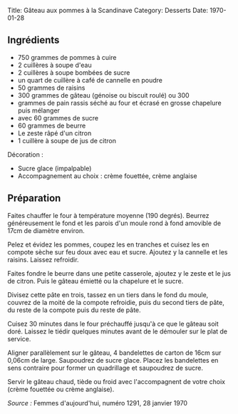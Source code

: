 Title: Gâteau aux pommes à la Scandinave
Category: Desserts
Date: 1970-01-28

## Ingrédients

* 750 grammes de pommes à cuire
* 2 cuillères à soupe d'eau
* 2 cuillères à soupe bombées de sucre
* un quart de cuillère à café de cannelle en poudre
* 50 grammes de raisins 
* 300 grammes de gâteau (génoise ou biscuit roulé) ou 300
* grammes de pain rassis séché au four et écrasé en grosse chapelure puis mélanger
* avec 60 grammes de sucre
* 60 grammes de beurre
* Le zeste râpé d'un citron
* 1 cuillère à soupe de jus de citron

Décoration :
* Sucre glace (impalpable)
* Accompagnement au choix : crème fouettée, crème anglaise

## Préparation

Faites chauffer le four à température moyenne (190 degrés). Beurrez
généreusement le fond et les parois d'un moule rond à fond amovible de 17cm de
diamètre environ.

Pelez et évidez les pommes, coupez les en tranches et cuisez les en compote
sèche sur feu doux avec eau et sucre. Ajoutez y la cannelle et les raisins.
Laissez refroidir.

Faites fondre le beurre dans une petite casserole, ajoutez y le zeste et le jus
de citron. Puis le gâteau émietté ou la chapelure et le sucre.

Divisez cette pâte en trois, tassez en un tiers dans le fond du moule, couvrez
de la moité de la compote refroidie, puis du second tiers de pâte, du reste de
la compote puis du reste de pâte.

Cuisez 30 minutes dans le four préchauffé jusqu'à ce que le gâteau
soit doré. Laissez le tiédir quelques minutes avant de le démouler sur le plat
de service.

Aligner parallèlement sur le gâteau, 4 bandelettes de carton de 16cm sur 0,06cm
de large. Saupoudrez de sucre glace.
Placez les bandelettes en sens contraire pour former un quadrillage et saupoudrez
de sucre.

Servir le gâteau chaud, tiède ou froid avec l'accompagnent de votre choix (crème
fouettée ou crème anglaise).

*Source :* Femmes d'aujourd'hui, numéro 1291, 28 janvier 1970
